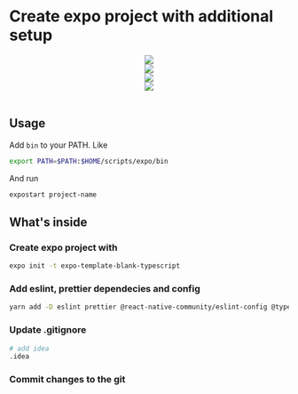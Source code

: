 # Create expo project with additional setup

<div align="center">
  <a align="center" href="https://github.com/dimaportenko?tab=followers">
    <img src="https://img.shields.io/github/followers/dimaportenko?label=Follow%20%40dimaportenko&style=social" />
  </a>
  <br/>
  <a align="center" href="https://twitter.com/dimaportenko">
    <img src="https://img.shields.io/twitter/follow/dimaportenko?label=Follow%20%40dimaportenko&style=social" />
  </a>
  <br/>
  <a align="center" href="https://www.youtube.com/channel/UCReKeeIMZywvQoaZPZKzQbQ">
    <img src="https://img.shields.io/youtube/channel/subscribers/UCReKeeIMZywvQoaZPZKzQbQ" />
  </a>
  <br/>
  <a align="center" href="https://www.youtube.com/channel/UCReKeeIMZywvQoaZPZKzQbQ">
    <img src="https://img.shields.io/youtube/channel/views/UCReKeeIMZywvQoaZPZKzQbQ" />
  </a>
</div>
<br/>

## Usage
Add `bin` to your PATH. Like
```bash
export PATH=$PATH:$HOME/scripts/expo/bin
```

And run
```bash
expostart project-name
```

## What's inside
### Create expo project with 
```bash
expo init -t expo-template-blank-typescript
```

### Add eslint, prettier dependecies and config
```bash
yarn add -D eslint prettier @react-native-community/eslint-config @typescript-eslint/eslint-plugin eslint-config-prettier
```

### Update .gitignore
```bash
# add idea 
.idea
```

### Commit changes to the git
